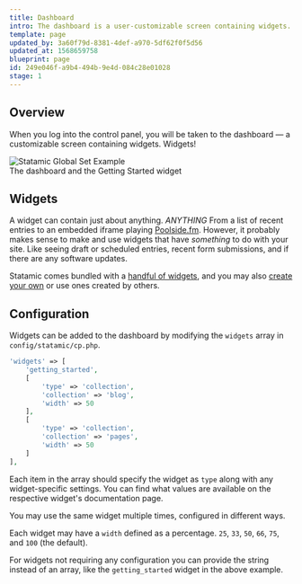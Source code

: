 ```yaml
---
title: Dashboard
intro: The dashboard is a user-customizable screen containing widgets. Lots of widgets, few widgets, custom widgets, or prebuilt widgets. All kinds of widgets.
template: page
updated_by: 3a60f79d-8381-4def-a970-5df62f0f5d56
updated_at: 1568659758
blueprint: page
id: 249e046f-a9b4-494b-9e4d-084c28e01028
stage: 1
---
```

## Overview

When you log into the control panel, you will be taken to the dashboard &mdash; a customizable screen containing widgets. Widgets!

<div class="screenshot">
    <img src="/img/dashboard.png" alt="Statamic Global Set Example">
    <div class="caption">The dashboard and the Getting Started widget</div>
</div>

## Widgets

A widget can contain just about anything. _ANYTHING_ From a list of recent entries to an embedded iframe playing [Poolside.fm](https://poolside.fm). However, it probably makes sense to make and use widgets that have _something_ to do with your site. Like seeing draft or scheduled entries, recent form submissions, and if there are any software updates.

Statamic comes bundled with a [handful of widgets](/widgets), and you may also [create your own](#) or use ones created by others.

## Configuration

Widgets can be added to the dashboard by modifying the `widgets` array in `config/statamic/cp.php`.

``` php
'widgets' => [
    'getting_started',
    [
        'type' => 'collection',
        'collection' => 'blog',
        'width' => 50
    ],
    [
        'type' => 'collection',
        'collection' => 'pages',
        'width' => 50
    ]
],
```

Each item in the array should specify the widget as `type` along with any widget-specific settings. You can find what values are available on the respective widget's documentation page.

You may use the same widget multiple times, configured in different ways.

Each widget may have a `width` defined as a percentage.
`25`, `33`, `50`, `66`, `75`, and `100` (the default).

For widgets not requiring any configuration you can provide the string instead of an array, like the `getting_started` widget in the above example.
